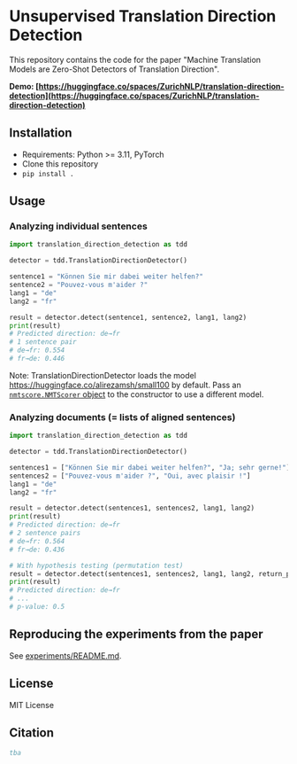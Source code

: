 
# Unsupervised Translation Direction Detection

This repository contains the code for the paper "Machine Translation Models are Zero-Shot Detectors of Translation Direction".

**Demo: [https://huggingface.co/spaces/ZurichNLP/translation-direction-detection](https://huggingface.co/spaces/ZurichNLP/translation-direction-detection)**

## Installation
- Requirements: Python >= 3.11, PyTorch
- Clone this repository
- `pip install .`

## Usage

### Analyzing individual sentences

```python
import translation_direction_detection as tdd

detector = tdd.TranslationDirectionDetector()

sentence1 = "Können Sie mir dabei weiter helfen?"
sentence2 = "Pouvez-vous m'aider ?"
lang1 = "de"
lang2 = "fr"

result = detector.detect(sentence1, sentence2, lang1, lang2)
print(result)
# Predicted direction: de→fr
# 1 sentence pair
# de→fr: 0.554
# fr→de: 0.446
```

Note: TranslationDirectionDetector loads the model https://huggingface.co/alirezamsh/small100 by default. Pass an [`nmtscore.NMTScorer` object](https://github.com/ZurichNLP/nmtscore/) to the constructor to use a different model.

### Analyzing documents (= lists of aligned sentences)

```python
import translation_direction_detection as tdd

detector = tdd.TranslationDirectionDetector()

sentences1 = ["Können Sie mir dabei weiter helfen?", "Ja; sehr gerne!"]
sentences2 = ["Pouvez-vous m'aider ?", "Oui, avec plaisir !"]
lang1 = "de"
lang2 = "fr"

result = detector.detect(sentences1, sentences2, lang1, lang2)
print(result)
# Predicted direction: de→fr
# 2 sentence pairs
# de→fr: 0.564
# fr→de: 0.436

# With hypothesis testing (permutation test)
result = detector.detect(sentences1, sentences2, lang1, lang2, return_pvalue=True)
print(result)
# Predicted direction: de→fr
# ...
# p-value: 0.5
```

## Reproducing the experiments from the paper
See [experiments/README.md](experiments/README.md).

## License
MIT License

## Citation
```bibtex
tba
```

